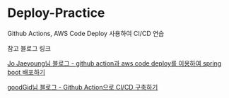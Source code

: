 # Deploy-Practice
Github Actions, AWS Code Deploy 사용하여 CI/CD 연습

참고 블로그 링크


[Jo Jaeyoung님 블로그 - github action과 aws code deploy를 이용하여 spring boot 배포하기](https://isntyet.github.io/deploy/github-action%EA%B3%BC-aws-code-deploy%EB%A5%BC-%EC%9D%B4%EC%9A%A9%ED%95%98%EC%97%AC-spring-boot-%EB%B0%B0%ED%8F%AC%ED%95%98%EA%B8%B0(1)/
)

[goodGid님 블로그 - Github Action으로 CI/CD 구축하기](https://goodgid.github.io/Github-Action-CI-CD-AWS-EC2/)
